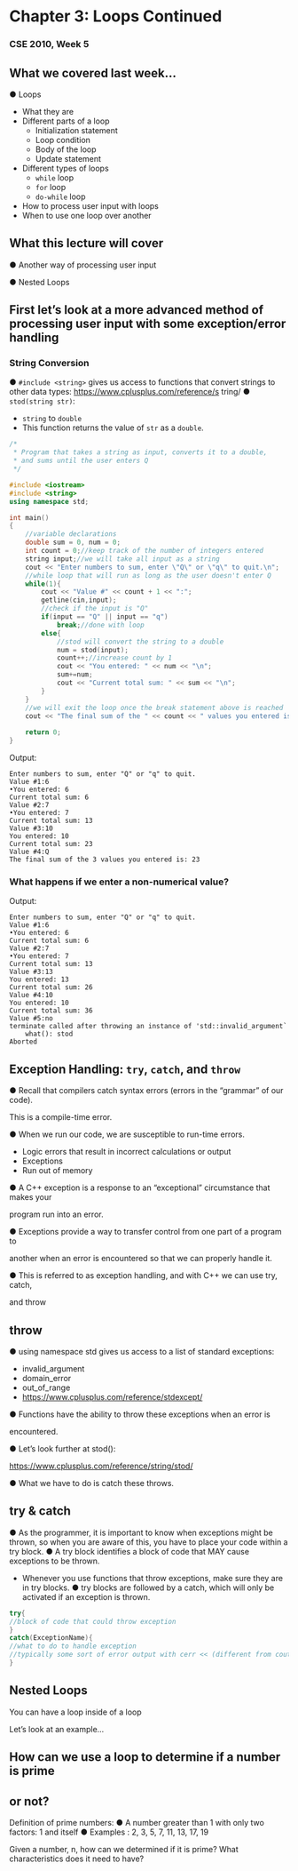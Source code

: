 # Chapter 3: Loops Continued

### CSE 2010, Week 5


## What we covered last week...

 ● Loops
- What they are
- Different parts of a loop
	- Initialization statement
	- Loop condition
	- Body of the loop
	- Update statement
- Different types of loops
	- `while` loop
	- `for` loop
	- `do-while` loop
- How to process user input with loops
- When to use one loop over another

## What this lecture will cover

 ● Another way of processing user input

 ● Nested Loops


## First let’s look at a more advanced method of processing user input with some exception/error handling


### String Conversion


● `#include <string>` gives us access
to functions that convert strings to
other data types:
https://www.cplusplus.com/reference/s
tring/
● `stod(string str)`:
- `string` to `double`
- This function returns the value
of `str` as a `double`.

```c++
/*
 * Program that takes a string as input, converts it to a double,
 * and sums until the user enters Q
 */

#include <iostream>
#include <string>
using namespace std;

int main()
{
	//variable declarations
	double sum = 0, num = 0;
	int count = 0;//keep track of the number of integers entered
	string input;//we will take all input as a string
	cout << "Enter numbers to sum, enter \"Q\" or \"q\" to quit.\n";
	//while loop that will run as long as the user doesn't enter Q
	while(1){
		cout << "Value #" << count + 1 << ":";
		getline(cin,input);
		//check if the input is "Q"
		if(input == "Q" || input == "q")
			break;//done with loop
		else{
			//stod will convert the string to a double
			num = stod(input);
			count++;//increase count by 1
			cout << "You entered: " << num << "\n";
			sum+=num;
			cout << "Current total sum: " << sum << "\n";
		}
	}
	//we will exit the loop once the break statement above is reached
	cout << "The final sum of the " << count << " values you entered is: " << sum << "\n";
	
	return 0;
}
```

Output:
```
Enter numbers to sum, enter "Q" or "q" to quit.
Value #1:6
•You entered: 6
Current total sum: 6
Value #2:7
•You entered: 7
Current total sum: 13
Value #3:10
You entered: 10
Current total sum: 23
Value #4:Q
The final sum of the 3 values you entered is: 23
```

### What happens if we enter a non-numerical value?

Output:
```
Enter numbers to sum, enter "Q" or "q" to quit.
Value #1:6
•You entered: 6
Current total sum: 6
Value #2:7
•You entered: 7
Current total sum: 13
Value #3:13
You entered: 13
Current total sum: 26
Value #4:10
You entered: 10
Current total sum: 36
Value #5:no
terminate called after throwing an instance of 'std::invalid_argument`
	what(): stod
Aborted
```


## Exception Handling: `try`, `catch`, and `throw`

 ● Recall that compilers catch syntax errors (errors in the “grammar” of our code).

 This is a compile-time error.

 ● When we run our code, we are susceptible to run-time errors.


- Logic errors that result in incorrect calculations or output
- Exceptions
- Run out of memory

 ● A C++ exception is a response to an “exceptional” circumstance that makes your

 program run into an error.

 ● Exceptions provide a way to transfer control from one part of a program to

 another when an error is encountered so that we can properly handle it.

 ● This is referred to as exception handling, and with C++ we can use try, catch,

 and throw


## throw

 ● using namespace std gives us access to a list of standard exceptions:


- invalid_argument
- domain_error
- out_of_range
- https://www.cplusplus.com/reference/stdexcept/

 ● Functions have the ability to throw these exceptions when an error is

 encountered.

 ● Let’s look further at stod():

 https://www.cplusplus.com/reference/string/stod/

 ● What we have to do is catch these throws.


## try & catch


● As the programmer, it is important to know when exceptions might be thrown, so when you are aware of this, you
have to place your code within a try block.
● A try block identifies a block of code that MAY cause exceptions to be thrown.
- Whenever you use functions that throw exceptions, make sure they are in try blocks.
● try blocks are followed by a catch, which will only be activated if an exception is thrown.
```c++
try{
//block of code that could throw exception
}
catch(ExceptionName){
//what to do to handle exception
//typically some sort of error output with cerr << (different from cout)
}
```



## Nested Loops

You can have a loop inside of a loop

Let’s look at an example...


## How can we use a loop to determine if a number is prime

## or not?


Definition of prime numbers:
● A number greater than 1 with only two factors: 1 and itself
● Examples : 2, 3, 5, 7, 11, 13, 17, 19


Given a number, n, how can we determined if it is prime? What characteristics does it
need to have?


